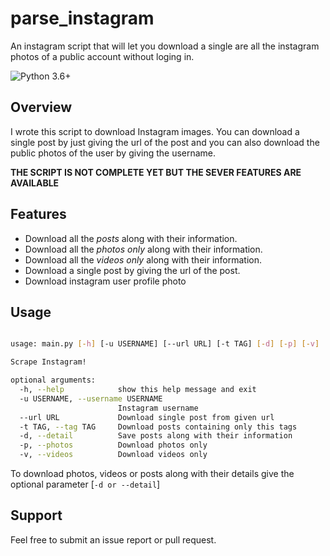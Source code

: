 # parse_instagram

An instagram script that will let you download a single are all the instagram photos of a public account without loging in.

![Python 3.6+](https://img.shields.io/badge/Python-3.6+-3776ab.svg?maxAge=2592000)

## Overview

I wrote this script to download Instagram images. You can download a single post by just giving the url of the post and you can also download the public photos of the user by giving the username.

**THE SCRIPT IS NOT COMPLETE YET BUT THE SEVER FEATURES ARE AVAILABLE**


## Features

- Download all the *posts* along with their information.
- Download all the *photos only* along with their information.
- Download all the *videos only* along with their information.
- Download a single post by giving the url of the post.
- Download instagram user profile photo 


## Usage

```bash

usage: main.py [-h] [-u USERNAME] [--url URL] [-t TAG] [-d] [-p] [-v]

Scrape Instagram!

optional arguments:
  -h, --help            show this help message and exit
  -u USERNAME, --username USERNAME
                        Instagram username
  --url URL             Download single post from given url
  -t TAG, --tag TAG     Download posts containing only this tags
  -d, --detail          Save posts along with their information
  -p, --photos          Download photos only
  -v, --videos          Download videos only

```
To download photos, videos or posts along with their details give the optional parameter [```-d or --detail```]

## Support

Feel free to submit an issue report or pull request.
